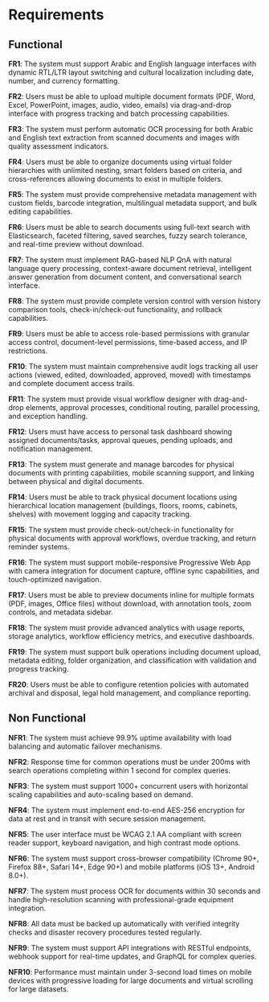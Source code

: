# Requirements

## Functional

**FR1**: The system must support Arabic and English language interfaces with dynamic RTL/LTR layout switching and cultural localization including date, number, and currency formatting.

**FR2**: Users must be able to upload multiple document formats (PDF, Word, Excel, PowerPoint, images, audio, video, emails) via drag-and-drop interface with progress tracking and batch processing capabilities.

**FR3**: The system must perform automatic OCR processing for both Arabic and English text extraction from scanned documents and images with quality assessment indicators.

**FR4**: Users must be able to organize documents using virtual folder hierarchies with unlimited nesting, smart folders based on criteria, and cross-references allowing documents to exist in multiple folders.

**FR5**: The system must provide comprehensive metadata management with custom fields, barcode integration, multilingual metadata support, and bulk editing capabilities.

**FR6**: Users must be able to search documents using full-text search with Elasticsearch, faceted filtering, saved searches, fuzzy search tolerance, and real-time preview without download.

**FR7**: The system must implement RAG-based NLP QnA with natural language query processing, context-aware document retrieval, intelligent answer generation from document content, and conversational search interface.

**FR8**: The system must provide complete version control with version history comparison tools, check-in/check-out functionality, and rollback capabilities.

**FR9**: Users must be able to access role-based permissions with granular access control, document-level permissions, time-based access, and IP restrictions.

**FR10**: The system must maintain comprehensive audit logs tracking all user actions (viewed, edited, downloaded, approved, moved) with timestamps and complete document access trails.

**FR11**: The system must provide visual workflow designer with drag-and-drop elements, approval processes, conditional routing, parallel processing, and exception handling.

**FR12**: Users must have access to personal task dashboard showing assigned documents/tasks, approval queues, pending uploads, and notification management.

**FR13**: The system must generate and manage barcodes for physical documents with printing capabilities, mobile scanning support, and linking between physical and digital documents.

**FR14**: Users must be able to track physical document locations using hierarchical location management (buildings, floors, rooms, cabinets, shelves) with movement logging and capacity tracking.

**FR15**: The system must provide check-out/check-in functionality for physical documents with approval workflows, overdue tracking, and return reminder systems.

**FR16**: The system must support mobile-responsive Progressive Web App with camera integration for document capture, offline sync capabilities, and touch-optimized navigation.

**FR17**: Users must be able to preview documents inline for multiple formats (PDF, images, Office files) without download, with annotation tools, zoom controls, and metadata sidebar.

**FR18**: The system must provide advanced analytics with usage reports, storage analytics, workflow efficiency metrics, and executive dashboards.

**FR19**: The system must support bulk operations including document upload, metadata editing, folder organization, and classification with validation and progress tracking.

**FR20**: Users must be able to configure retention policies with automated archival and disposal, legal hold management, and compliance reporting.

## Non Functional

**NFR1**: The system must achieve 99.9% uptime availability with load balancing and automatic failover mechanisms.

**NFR2**: Response time for common operations must be under 200ms with search operations completing within 1 second for complex queries.

**NFR3**: The system must support 1000+ concurrent users with horizontal scaling capabilities and auto-scaling based on demand.

**NFR4**: The system must implement end-to-end AES-256 encryption for data at rest and in transit with secure session management.

**NFR5**: The user interface must be WCAG 2.1 AA compliant with screen reader support, keyboard navigation, and high contrast mode options.

**NFR6**: The system must support cross-browser compatibility (Chrome 90+, Firefox 88+, Safari 14+, Edge 90+) and mobile platforms (iOS 13+, Android 8.0+).

**NFR7**: The system must process OCR for documents within 30 seconds and handle high-resolution scanning with professional-grade equipment integration.

**NFR8**: All data must be backed up automatically with verified integrity checks and disaster recovery procedures tested regularly.

**NFR9**: The system must support API integrations with RESTful endpoints, webhook support for real-time updates, and GraphQL for complex queries.

**NFR10**: Performance must maintain under 3-second load times on mobile devices with progressive loading for large documents and virtual scrolling for large datasets.
